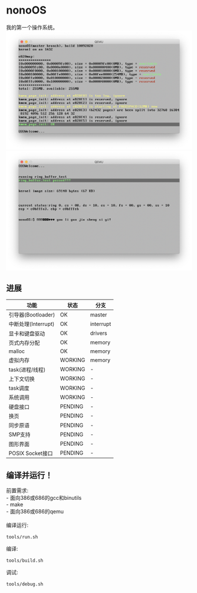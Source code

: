 # nonoOS
我的第一个操作系统。
<img src="web/1.png"/>
<img src="web/2.png"/>

<h2>进展</h2>

| 功能 | 状态 | 分支 |
| ------- | ------ | ------ |
|引导器(Bootloader)|OK|master|
|中断处理(Interrupt)|OK|interrupt|
|显卡和键盘驱动|OK|drivers|
|页式内存分配|OK|memory|
|malloc|OK|memory|
|虚拟内存|WORKING|memory|
|task(进程/线程)|WORKING|-|
|上下文切换|WORKING|-|
|task调度|WORKING|-|
|系统调用|WORKING|-|
|硬盘接口|PENDING|-|
|换页|PENDING|-|
|同步原语|PENDING|-|
|SMP支持|PENDING|-|
|图形界面|PENDING |-|
|POSIX Socket接口|PENDING|-|

<h2>编译并运行！</h2>
前置需求:
<br>
- 面向386或686的gcc和binutils
<br>
- make
<br>
- 面向386或686的qemu
<br><br>
编译运行:

```
tools/run.sh
```

编译:

```
tools/build.sh
```

调试:

```
tools/debug.sh
```
